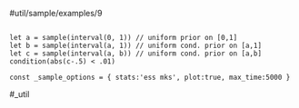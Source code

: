 #util/sample/examples/9
```js:js_input

let a = sample(interval(0, 1)) // uniform prior on [0,1]
let b = sample(interval(a, 1)) // uniform cond. prior on [a,1]
let c = sample(interval(a, b)) // uniform cond. prior on [a,b]
condition(abs(c-.5) < .01)

```

```js:js_removed
const _sample_options = { stats:'ess mks', plot:true, max_time:5000 }
```
#_util
